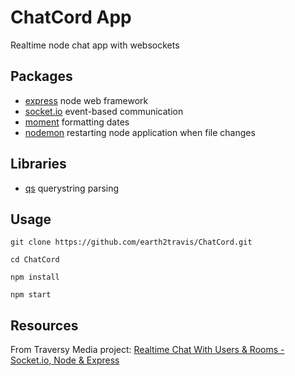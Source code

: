 # ChatCord App

Realtime node chat app with websockets

## Packages

- [express](https://www.npmjs.com/package/express) node web framework
- [socket.io](https://www.npmjs.com/package/socket.io) event-based communication
- [moment](https://www.npmjs.com/package/moment) formatting dates
- [nodemon](https://www.npmjs.com/package/nodemon) restarting node application when file changes

## Libraries

- [qs](https://cdnjs.com/libraries/qs) querystring parsing

## Usage

```shell
git clone https://github.com/earth2travis/ChatCord.git
```

```shell
cd ChatCord
```

```shell
npm install
```

```shell
npm start
```

## Resources

From Traversy Media project: [Realtime Chat With Users & Rooms - Socket.io, Node & Express](https://www.youtube.com/watch?v=jD7FnbI76Hg&pbjreload=101)
